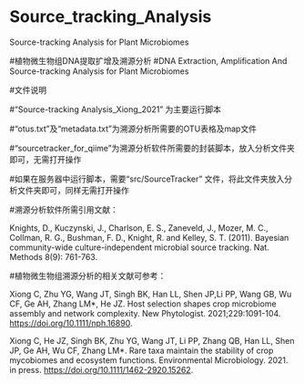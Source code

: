 # Source_tracking_Analysis
Source-tracking Analysis for Plant Microbiomes

#植物微生物组DNA提取扩增及溯源分析
#DNA Extraction, Amplification And Source-tracking Analysis for Plant Microbiomes

#文件说明

#“Source-tracking Analysis_Xiong_2021” 为主要运行脚本

#“otus.txt”及“metadata.txt”为溯源分析所需要的OTU表格及map文件

#“sourcetracker_for_qiime”为溯源分析软件所需要的封装脚本，放入分析文件夹即可，无需打开操作

#如果在服务器中运行脚本，需要“src/SourceTracker” 文件，将此文件夹放入分析文件夹即可，同样无需打开操作

#溯源分析软件所需引用文献：

Knights, D., Kuczynski, J., Charlson, E. S., Zaneveld, J., Mozer, M. C., Collman, R. G., Bushman, F. D., Knight, R. and Kelley, S. T. (2011). Bayesian community-wide culture-independent microbial source tracking. Nat. Methods 8(9): 761-763.

#植物微生物组溯源分析的相关文献可参考：

Xiong C, Zhu YG, Wang JT, Singh BK, Han LL, Shen JP,Li PP, Wang GB, Wu CF, Ge AH, Zhang LM*, He JZ. Host selection shapes crop microbiome assembly and network complexity. New Phytologist. 2021;229:1091-104. https://doi.org/10.1111/nph.16890.

Xiong C, He JZ, Singh BK, Zhu YG, Wang JT, Li PP, Zhang QB, Han LL, Shen JP, Ge AH, Wu CF, Zhang LM*. Rare taxa maintain the stability of crop mycobiomes and ecosystem functions. Environmental Microbiology. 2021. in press. https://doi.org/10.1111/1462-2920.15262.


